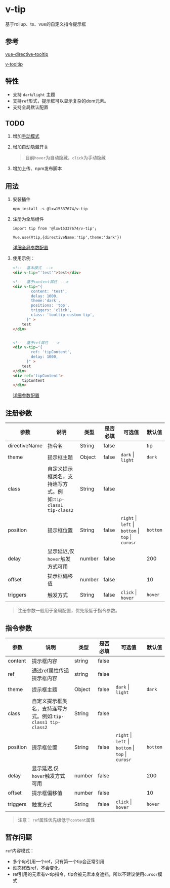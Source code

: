 # v-tip
基于rollup、ts、vue的自定义指令提示框

## 参考
[vue-directive-tooltip](https://github.com/hekigan/vue-directive-tooltip)

[v-tooltip](https://github.com/Akryum/v-tooltip)

## 特性

- 支持 `dark`/`light` 主题
- 支持`ref`形式，提示框可以显示复杂的dom元素。
- 支持全局默认配置

## TODO

1. 增加[手动模式](https://akryum.github.io/v-tooltip/#/)

2. 增加自动隐藏开关

	> 目前`hover`为自动隐藏，`click`为手动隐藏

3. 增加上传、npm发布脚本

## 用法

1. 安装插件

   ```
   npm install -s @lxw15337674/v-tip
   ```

2. 注册为全局组件

   ```
   import tip from '@lxw15337674/v-tip';
   
   Vue.use(Vtip,{directiveName:'tip',theme:'dark'})
   ```

   [详细全局参数配置](#注册参数)

3. 使用示例：

   ```html
   <!--  基本模式  -->
   <div v-tip="'test'">test</div>
   
   <!--  基于content属性  -->
   <div v-tip="{
           content: 'test',
           delay: 1000,
           theme:'dark',
           positions: 'top',
           triggers: 'click',
           class: 'tooltip-custom tip',
         }" >
       test
   </div>
   
   
   <!--  基于ref属性  -->
   <div v-tip="{
           ref: 'tipContent',
           delay: 1000,
         }" >
       test
   </div>
   <div ref='tipContent'>
       tipContent
   </div>
   ```

   [详细参数配置](#指令参数)

## 注册参数

| 参数          | 说明                                                         | 类型   | 是否必填 | 可选值                                             | 默认值   |
| ------------- | ------------------------------------------------------------ | ------ | -------- | -------------------------------------------------- | -------- |
| directiveName | 指令名                                                       | String | false    |                                                    | tip      |
| theme         | 提示框主题                                                   | Object | false    | `dark` \| `light`                                  | `dark`   |
| class         | 自定义提示框类名，支持连写方式。例如:`tip-class1 tip-class2` | String | false    |                                                    |          |
| position      | 提示框位置                                                   | String | false    | `right` \| `left` \| `bottom` \| `top` \| `curosr` | `bottom` |
| delay         | 显示延迟,仅`hover`触发方式可用                               | number | false    |                                                    | 200      |
| offset        | 提示框偏移值                                                 | number | false    |                                                    | 10       |
| triggers      | 触发方式                                                     | String | false    | `click` \| `hover`                                 | `hover`  |

> 注册参数一般用于全局配置，优先级低于指令参数。

## 指令参数

| 参数     | 说明         | 类型   | 是否必填 | 可选值                                                      | 默认值   |
| -------- | ------------ | ------ | -------- | ----------------------------------------------------------- | -------- |
| content | 提示框内容 | string | false |  |  |
| ref | 通过ref属性传递提示框内容 | string | false |  |  |
| theme | 提示框主题 | Object | false | `dark` \| `light` | `dark` |
| class | 自定义提示框类名，支持连写方式。例如:`tip-class1 tip-class2` | String | false |||
| position | 提示框位置   | String | false    | `right` \| `left` \| `bottom` \| `top` \| `curosr` | `bottom` |
| delay    | 显示延迟,仅`hover`触发方式可用 | number | false    |                                                             | 200      |
| offset   | 提示框偏移值 | number | false    |                                                             | 10       |
| triggers | 触发方式     | String | false    | `click` \| `hover`                                          | `hover`  |
> 注意：
> `ref`属性优先级低于`content`属性



## 暂存问题

`ref`内容模式：

- 多个tip引用一个ref，只有第一个tip会正常引用
- 动态修改ref，不会变化。
- ref引用的元素有v-tip指令，tip会被元素本身遮挡，所以不建议使用`cursor`模式